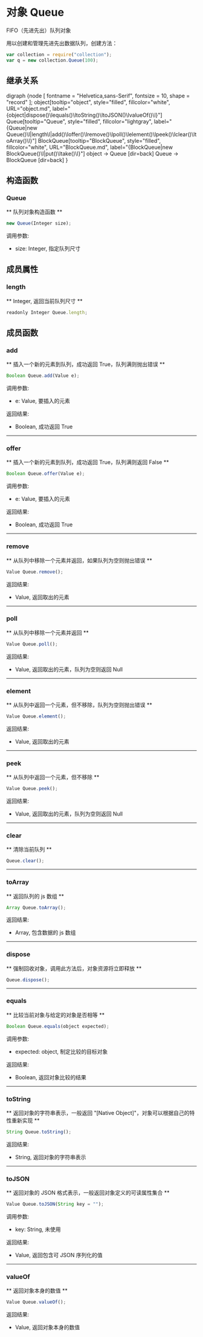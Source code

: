 # 对象 Queue
FIFO（先进先出）队列对象

用以创建和管理先进先出数据队列，创建方法：

```JavaScript
var collection = require("collection");
var q = new collection.Queue(100);
```

## 继承关系
<dot>digraph {node [ fontname = "Helvetica,sans-Serif", fontsize = 10, shape = "record" ];
object[tooltip="object", style="filled", fillcolor="white", URL="object.md", label="{object|dispose()\lequals()\ltoString()\ltoJSON()\lvalueOf()\l}"]
Queue[tooltip="Queue", style="filled", fillcolor="lightgray", label="{Queue|new Queue()\l|length\l|add()\loffer()\lremove()\lpoll()\lelement()\lpeek()\lclear()\ltoArray()\l}"]
BlockQueue[tooltip="BlockQueue", style="filled", fillcolor="white", URL="BlockQueue.md", label="{BlockQueue|new BlockQueue()\l|put()\ltake()\l}"]
object -> Queue [dir=back]
Queue -> BlockQueue [dir=back]
}</dot>

## 构造函数
        
### Queue
** 队列对象构造函数 **

```JavaScript
new Queue(Integer size);
```

调用参数:
* size: Integer, 指定队列尺寸

## 成员属性
        
### length
** Integer, 返回当前队列尺寸 **

```JavaScript
readonly Integer Queue.length;
```

## 成员函数
        
### add
** 插入一个新的元素到队列，成功返回 True，队列满则抛出错误 **

```JavaScript
Boolean Queue.add(Value e);
```

调用参数:
* e: Value, 要插入的元素

返回结果:
* Boolean, 成功返回 True

--------------------------
### offer
** 插入一个新的元素到队列，成功返回 True，队列满则返回 False **

```JavaScript
Boolean Queue.offer(Value e);
```

调用参数:
* e: Value, 要插入的元素

返回结果:
* Boolean, 成功返回 True

--------------------------
### remove
** 从队列中移除一个元素并返回，如果队列为空则抛出错误 **

```JavaScript
Value Queue.remove();
```

返回结果:
* Value, 返回取出的元素

--------------------------
### poll
** 从队列中移除一个元素并返回 **

```JavaScript
Value Queue.poll();
```

返回结果:
* Value, 返回取出的元素，队列为空则返回 Null

--------------------------
### element
** 从队列中返回一个元素，但不移除，队列为空则抛出错误 **

```JavaScript
Value Queue.element();
```

返回结果:
* Value, 返回取出的元素

--------------------------
### peek
** 从队列中返回一个元素，但不移除 **

```JavaScript
Value Queue.peek();
```

返回结果:
* Value, 返回取出的元素，队列为空则返回 Null

--------------------------
### clear
** 清除当前队列 **

```JavaScript
Queue.clear();
```

--------------------------
### toArray
** 返回队列的 js 数组 **

```JavaScript
Array Queue.toArray();
```

返回结果:
* Array, 包含数据的 js 数组

--------------------------
### dispose
** 强制回收对象，调用此方法后，对象资源将立即释放 **

```JavaScript
Queue.dispose();
```

--------------------------
### equals
** 比较当前对象与给定的对象是否相等 **

```JavaScript
Boolean Queue.equals(object expected);
```

调用参数:
* expected: object, 制定比较的目标对象

返回结果:
* Boolean, 返回对象比较的结果

--------------------------
### toString
** 返回对象的字符串表示，一般返回 "[Native Object]"，对象可以根据自己的特性重新实现 **

```JavaScript
String Queue.toString();
```

返回结果:
* String, 返回对象的字符串表示

--------------------------
### toJSON
** 返回对象的 JSON 格式表示，一般返回对象定义的可读属性集合 **

```JavaScript
Value Queue.toJSON(String key = "");
```

调用参数:
* key: String, 未使用

返回结果:
* Value, 返回包含可 JSON 序列化的值

--------------------------
### valueOf
** 返回对象本身的数值 **

```JavaScript
Value Queue.valueOf();
```

返回结果:
* Value, 返回对象本身的数值

